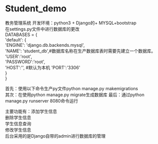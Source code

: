 # Student_demo
教务管理系统
开发环境：python3 + Django的+ MYSQL+bootstrap  
在settings.py文件中进行数据库的更改  
DATABASES = {  
    'default': {  
        'ENGINE': 'django.db.backends.mysql',  
        'NAME': 'student_db',#数据库名称在生产数据库表时需要先建立一个数据库。   
        'USER':'root',  
        'PASSWORD':'root',  
        'HOST':'',  #默认为本机
        'PORT':'3306'  
    }  
}  


首先：使用以下命令生产py文件python manage.py makemigrations  
其次：在使用python manage.py migrate生成数据库
最后：通过python manage.py runserver 8080命令运行

主要功能有：添加学生信息   
删除学生信息   
学生信息查询     
修改学生信息   
后台采用的是Django自带的admin进行数据库的管理

